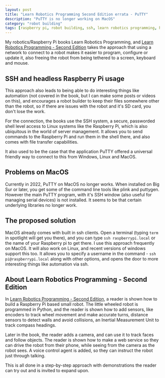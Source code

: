 ```yaml
---
layout: post
title: "Learn Robotics Programming Second Edition errata - PuTTY"
description: "PuTTY is no longer working on MacOS"
category: "robot building"
tags: [raspberry pi, robot building, ssh, learn robotics programming, headless, learn robotics at home]
---
```

My robotics/Raspberry Pi books Learn Robotics Programming, and [Learn Robotics Programming - Second Edition](https://packt.link/NMtxp) takes the approach that using a network to connect to a robot makes it easier to program, configure or update it, also freeing the robot from being tethered to a screen, keyboard and mouse.

## SSH and headless Raspberry Pi usage

This approach also leads to being able to do interesting things like automation (not covered in the book, but I can make some posts or videos on this), and encourages a robot builder to keep their files somewhere other than the robot, so if there are issues with the robot and it's SD card, you don't lose the work.

For the connection, the books use the SSH system, a secure, passworded shell level access to Linux systems like the Raspberry Pi, which is also ubiquitous in the world of server management. It allows you to send commands to the Raspberry Pi and run them in the shell there, and also comes with file transfer capabilities.

It also used to be the case that the application PuTTY offered a universal friendly way to connect to this from Windows, Linux and MacOS.

## Problems on MacOS

Currently in 2022, PuTTY on MacOS no longer works.
When installed on Big Sur or later, you get some of the command line tools like plink and puttygen.
However the main PuTTY program, with it's SSH window (also useful for managing serial devices) is not installed.
It seems to be that certain underlying libraries no longer work.

## The proposed solution

MacOS already comes with built in ssh clients.
Open a terminal (typing `term` in spotlight will get you there), and you can type `ssh raspberrypi.local` or the name of your Raspberry pi to get there.
I use this approach frequently on MacOS.
It will also work on Linux, and recent versions of windows support this too.
It allows you to specify a username in the command - `ssh pi@raspberrypi.local` along with other options, and opens the door to more interesting things like automation via ssh.

## About Learn Robotics Programming - Second Edition

In [Learn Robotics Programming - Second Edition](https://amzn.to/37XPYfO), a reader is shown how to build a Raspberry Pi based small robot.
The little wheeled robot is programmed in Python, and the reader is shown how to add sensors, like encoders to track wheel movement and make accurate turns, distance sensors to detect walls and avoid collisions, an Inertial Measurement Unit to track compass headings.

Later in the book, the reader adds a camera, and can use it to track faces and follow objects.
The reader is shown how to make a web service so they can drive the robot from their phone, while seeing from the camera as the robot sees.
A voice control agent is added, so they can instruct the robot just through talking.

This is all done in a step-by-step approach with demonstrations the reader can try out and is invited to expand upon.
